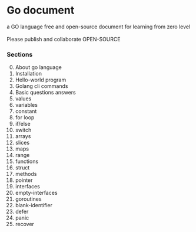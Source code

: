 # Go document

a GO language free and open-source document for learning from zero level
<br >
</br>
Please publish and collaborate OPEN-SOURCE

### Sections

0. About go language
1. Installation
2. Hello-world program
3. Golang cli commands
4. Basic questions answers
5. values
6. variables
7. constant
8. for loop
9. if/else
10. switch
11. arrays
12. slices
13. maps
14. range
15. functions
16. struct
17. methods
18. pointer
19. interfaces
20. empty-interfaces
21. goroutines
22. blank-identifier
23. defer
24. panic
25. recover